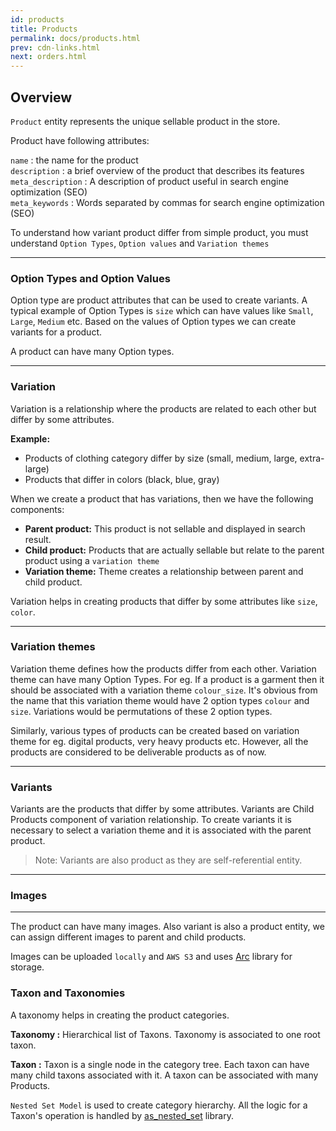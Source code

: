 ```yaml
---
id: products
title: Products
permalink: docs/products.html
prev: cdn-links.html
next: orders.html
---
```


## Overview

`Product` entity represents the unique sellable product in the store.

Product have following attributes:

`name` : the name for the product  
`description` : a brief overview of the product that describes its features  
`meta_description` : A description of product useful in search engine optimization (SEO)  
`meta_keywords` : Words separated by commas for search engine optimization (SEO)  

To understand how variant product differ from simple product, you must understand `Option Types`, `Option values` and `Variation themes`

-------

### Option Types and Option Values

Option type are product attributes that can be used to create variants. A typical example of Option Types
is `size` which can have values like `Small`, `Large`, `Medium` etc. Based on the values of Option types we can
create variants for a product.

A product can have many Option types.

--------

### Variation

Variation is a relationship where the products are related to each other but differ by some attributes.

**Example:**

- Products of clothing category differ by size (small, medium, large, extra-large)
- Products that differ in colors (black, blue, gray)

When we create a product that has variations, then we have the following components:
- **Parent product:** This product is not sellable and displayed in search result.
- **Child product:** Products that are actually sellable but relate to the parent product using a `variation theme`
- **Variation theme:** Theme creates a relationship between parent and child product.

Variation helps in creating products that differ by some attributes like `size`, `color`.

--------

### Variation themes

Variation theme defines how the products differ from each other. Variation theme can have many Option Types. For eg. If a product is a garment then it should be associated with a variation theme `colour_size`. It's obvious from the name that this variation theme would have 2 option types `colour` and `size`. Variations would be permutations of these 2 option types. 

Similarly, various types of products can be created based on variation theme for eg. digital products, very heavy products etc. However, all the products are considered to be deliverable products as of now. 

--------

### Variants

Variants are the products that differ by some attributes. Variants are Child Products component of variation relationship. To create variants it is necessary to select a variation theme and it is associated with the parent product.


> Note: Variants are also product as they are self-referential entity.
--------

### Images
--------

The product can have many images. Also variant is also a product entity, we can assign different images to parent and child products.

Images can be uploaded `locally` and `AWS S3` and uses [Arc](https://github.com/stavro/arc) library for storage.


### Taxon and Taxonomies

A taxonomy helps in creating the product categories.

**Taxonomy :** Hierarchical list of Taxons. Taxonomy is associated to one root taxon.

**Taxon :** Taxon is a single node in the category tree. Each taxon can have many child taxons associated with it. A taxon can be associated with many Products.

`Nested Set Model` is used to create category hierarchy. All the logic for a Taxon's operation is handled by [as_nested_set](https://github.com/SagarKarwande/as_nested_set) library.
